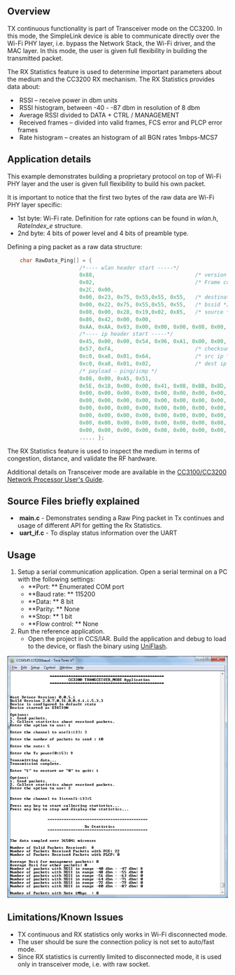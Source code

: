 ## Overview

TX continuous functionality is part of Transceiver mode on the CC3200.
In this mode, the SimpleLink device is able to communicate directly over
the Wi-Fi PHY layer, i.e. bypass the Network Stack, the Wi-Fi driver, and
the MAC layer. In this mode, the user is given full flexibility
in building the transmitted packet.

The RX Statistics feature is used to determine important parameters
about the medium and the CC3200 RX mechanism. The RX Statistics provides
data about:  

-  RSSI – receive power in dbm units
-  RSSI histogram, between -40 - -87 dbm in resolution of 8 dbm
-  Average RSSI divided to DATA + CTRL / MANAGEMENT
-  Received frames – divided into valid frames, FCS error and PLCP
error frames
-  Rate histogram – creates an histogram of all BGN rates 1mbps-MCS7  

## Application details

This example demonstrates building a proprietary protocol on top of
Wi-Fi PHY layer and the user is given full flexibility to build his own
packet.
  
It is important to notice that the first two bytes of the raw data are
Wi-Fi PHY layer specific:

- 1st byte: Wi-Fi rate. Definition for rate options can be found in *wlan.h*, *RateIndex\_e* structure.
- 2nd byte: 4 bits of power level and 4 bits of preamble type.

Defining a ping packet as a raw data structure:

```c
    char RawData_Ping[] = {
                       /*---- wlan header start -----*/
                       0x88,                                /* version , type sub type */
                       0x02,                                /* Frame control flag */
                       0x2C, 0x00,
                       0x00, 0x23, 0x75, 0x55,0x55, 0x55,   /* destination */
                       0x00, 0x22, 0x75, 0x55,0x55, 0x55,   /* bssid */
                       0x08, 0x00, 0x28, 0x19,0x02, 0x85,   /* source */
                       0x80, 0x42, 0x00, 0x00,
                       0xAA, 0xAA, 0x03, 0x00, 0x00, 0x00, 0x08, 0x00, /* LLC */
                       /*---- ip header start -----*/
                       0x45, 0x00, 0x00, 0x54, 0x96, 0xA1, 0x00, 0x00, 0x40, 0x01,
                       0x57, 0xFA,                          /* checksum */
                       0xc0, 0xa8, 0x01, 0x64,              /* src ip */
                       0xc0, 0xa8, 0x01, 0x02,              /* dest ip  */
                       /* payload - ping/icmp */
                       0x08, 0x00, 0xA5, 0x51,
                       0x5E, 0x18, 0x00, 0x00, 0x41, 0x08, 0xBB, 0x8D, 0x00, 0x00, 0x00, 0x00,
                       0x00, 0x00, 0x00, 0x00, 0x00, 0x00, 0x00, 0x00, 0x00, 0x00, 0x00, 0x00,
                       0x00, 0x00, 0x00, 0x00, 0x00, 0x00, 0x00, 0x00, 0x00, 0x00, 0x00, 0x00,
                       0x00, 0x00, 0x00, 0x00, 0x00, 0x00, 0x00, 0x00, 0x00, 0x00, 0x00, 0x00,
                       0x00, 0x00, 0x00, 0x00, 0x00, 0x00, 0x00, 0x00, 0x00, 0x00, 0x00, 0x00,
                       0x00, 0x00, 0x00, 0x00, 0x00, 0x00, 0x00, 0x00, 0x00, 0x00, 0x00, 0x00,
                       0x00, 0x00, 0x00, 0x00, 0x00, 0x00, 0x00, 0x00, 0x00, 0x00, 0x00, 0x00,
                       ..... };
```

  
The RX Statistics feature is used to inspect the medium in terms of
congestion, distance, and validate the RF hardware.

Additional details on Transceiver mode are available in the [CC3100/CC3200 Network Processor User's Guide](http://www.ti.com/lit/swru368).

## Source Files briefly explained

-  **main.c** - Demonstrates sending a Raw Ping packet in Tx continues
and usage of different API for getting the Rx Statistics.
-  **uart\_if.c** - To display status information over the UART

## Usage

1.  Setup a serial communication application. Open a serial terminal on a PC with the following settings:
	- **Port: ** Enumerated COM port
	- **Baud rate: ** 115200
	- **Data: ** 8 bit
	- **Parity: ** None
	- **Stop: ** 1 bit
	- **Flow control: ** None
2.  Run the reference application.
      - Open the project in CCS/IAR. Build the application and debug to load to the device, or flash the binary using [UniFlash](http://processors.wiki.ti.com/index.php/CC3100_%26_CC3200_UniFlash_Quick_Start_Guide).

![](../../docs/images/transceiver1.png)

## Limitations/Known Issues

- TX continuous and RX statistics only works in Wi-Fi disconnected mode.
- The user should be sure the connection policy is not set to auto/fast mode.
- Since RX statistics is currently limited to disconnected mode, it is
	used only in transceiver mode, i.e. with raw socket.  
